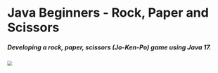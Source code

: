 # Java Beginners - Rock, Paper and Scissors

##### Developing a rock, paper, scissors (Jo-Ken-Po) game using Java 17.



<img src="https://img.freepik.com/premium-vector/hands-playing-rock-paper-scissors-game-flat-design-style-vector-illustration_540284-598.jpg" style="zoom: 67%;" />